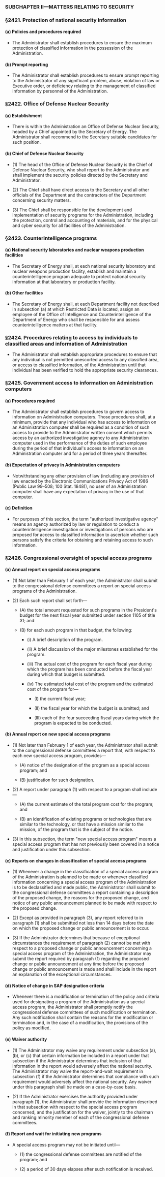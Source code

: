 ### SUBCHAPTER II—MATTERS RELATING TO SECURITY

### §2421. Protection of national security information
#### (a) Policies and procedures required
* The Administrator shall establish procedures to ensure the maximum protection of classified information in the possession of the Administration.

#### (b) Prompt reporting
* The Administrator shall establish procedures to ensure prompt reporting to the Administrator of any significant problem, abuse, violation of law or Executive order, or deficiency relating to the management of classified information by personnel of the Administration.

### §2422. Office of Defense Nuclear Security
#### (a) Establishment
* There is within the Administration an Office of Defense Nuclear Security, headed by a Chief appointed by the Secretary of Energy. The Administrator shall recommend to the Secretary suitable candidates for such position.

#### (b) Chief of Defense Nuclear Security
* (1) The head of the Office of Defense Nuclear Security is the Chief of Defense Nuclear Security, who shall report to the Administrator and shall implement the security policies directed by the Secretary and Administrator.

* (2) The Chief shall have direct access to the Secretary and all other officials of the Department and the contractors of the Department concerning security matters.

* (3) The Chief shall be responsible for the development and implementation of security programs for the Administration, including the protection, control and accounting of materials, and for the physical and cyber security for all facilities of the Administration.

### §2423. Counterintelligence programs
#### (a) National security laboratories and nuclear weapons production facilities
* The Secretary of Energy shall, at each national security laboratory and nuclear weapons production facility, establish and maintain a counterintelligence program adequate to protect national security information at that laboratory or production facility.

#### (b) Other facilities
* The Secretary of Energy shall, at each Department facility not described in subsection (a) at which Restricted Data is located, assign an employee of the Office of Intelligence and Counterintelligence of the Department of Energy who shall be responsible for and assess counterintelligence matters at that facility.

### §2424. Procedures relating to access by individuals to classified areas and information of Administration
* The Administrator shall establish appropriate procedures to ensure that any individual is not permitted unescorted access to any classified area, or access to classified information, of the Administration until that individual has been verified to hold the appropriate security clearances.

### §2425. Government access to information on Administration computers
#### (a) Procedures required
* The Administrator shall establish procedures to govern access to information on Administration computers. Those procedures shall, at a minimum, provide that any individual who has access to information on an Administration computer shall be required as a condition of such access to provide to the Administrator written consent which permits access by an authorized investigative agency to any Administration computer used in the performance of the duties of such employee during the period of that individual's access to information on an Administration computer and for a period of three years thereafter.

#### (b) Expectation of privacy in Administration computers
* Notwithstanding any other provision of law (including any provision of law enacted by the Electronic Communications Privacy Act of 1986 (Public Law 99–508; 100 Stat. 1848)), no user of an Administration computer shall have any expectation of privacy in the use of that computer.

#### (c) Definition
* For purposes of this section, the term "authorized investigative agency" means an agency authorized by law or regulation to conduct a counterintelligence investigation or investigations of persons who are proposed for access to classified information to ascertain whether such persons satisfy the criteria for obtaining and retaining access to such information.

### §2426. Congressional oversight of special access programs
#### (a) Annual report on special access programs
* (1) Not later than February 1 of each year, the Administrator shall submit to the congressional defense committees a report on special access programs of the Administration.

* (2) Each such report shall set forth—

  * (A) the total amount requested for such programs in the President's budget for the next fiscal year submitted under section 1105 of title 31; and

  * (B) for each such program in that budget, the following:

    * (i) A brief description of the program.

    * (ii) A brief discussion of the major milestones established for the program.

    * (iii) The actual cost of the program for each fiscal year during which the program has been conducted before the fiscal year during which that budget is submitted.

    * (iv) The estimated total cost of the program and the estimated cost of the program for—

      * (I) the current fiscal year;

      * (II) the fiscal year for which the budget is submitted; and

      * (III) each of the four succeeding fiscal years during which the program is expected to be conducted.

#### (b) Annual report on new special access programs
* (1) Not later than February 1 of each year, the Administrator shall submit to the congressional defense committees a report that, with respect to each new special access program, provides—

  * (A) notice of the designation of the program as a special access program; and

  * (B) justification for such designation.


* (2) A report under paragraph (1) with respect to a program shall include—

  * (A) the current estimate of the total program cost for the program; and

  * (B) an identification of existing programs or technologies that are similar to the technology, or that have a mission similar to the mission, of the program that is the subject of the notice.


* (3) In this subsection, the term "new special access program" means a special access program that has not previously been covered in a notice and justification under this subsection.

#### (c) Reports on changes in classification of special access programs
* (1) Whenever a change in the classification of a special access program of the Administration is planned to be made or whenever classified information concerning a special access program of the Administration is to be declassified and made public, the Administrator shall submit to the congressional defense committees a report containing a description of the proposed change, the reasons for the proposed change, and notice of any public announcement planned to be made with respect to the proposed change.

* (2) Except as provided in paragraph (3), any report referred to in paragraph (1) shall be submitted not less than 14 days before the date on which the proposed change or public announcement is to occur.

* (3) If the Administrator determines that because of exceptional circumstances the requirement of paragraph (2) cannot be met with respect to a proposed change or public announcement concerning a special access program of the Administration, the Administrator may submit the report required by paragraph (1) regarding the proposed change or public announcement at any time before the proposed change or public announcement is made and shall include in the report an explanation of the exceptional circumstances.

#### (d) Notice of change in SAP designation criteria
* Whenever there is a modification or termination of the policy and criteria used for designating a program of the Administration as a special access program, the Administrator shall promptly notify the congressional defense committees of such modification or termination. Any such notification shall contain the reasons for the modification or termination and, in the case of a modification, the provisions of the policy as modified.

#### (e) Waiver authority
* (1) The Administrator may waive any requirement under subsection (a), (b), or (c) that certain information be included in a report under that subsection if the Administrator determines that inclusion of that information in the report would adversely affect the national security. The Administrator may waive the report-and-wait requirement in subsection (f) if the Administrator determines that compliance with such requirement would adversely affect the national security. Any waiver under this paragraph shall be made on a case-by-case basis.

* (2) If the Administrator exercises the authority provided under paragraph (1), the Administrator shall provide the information described in that subsection with respect to the special access program concerned, and the justification for the waiver, jointly to the chairman and ranking minority member of each of the congressional defense committees.

#### (f) Report and wait for initiating new programs
* A special access program may not be initiated until—

  * (1) the congressional defense committees are notified of the program; and

  * (2) a period of 30 days elapses after such notification is received.